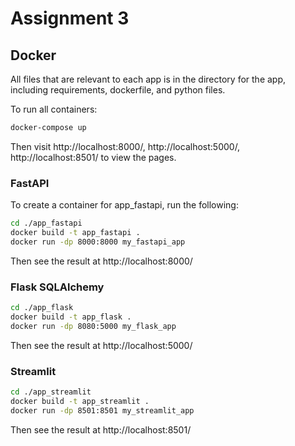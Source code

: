 # Assignment 3

## Docker

All files that are relevant to each app is in the directory for the app, including requirements, dockerfile, and python files. 

To run all containers:

```bash
docker-compose up
```
Then visit http://localhost:8000/,  http://localhost:5000/,  http://localhost:8501/ to view the pages. 

### FastAPI 

To create a container for app_fastapi, run the following:

```bash
cd ./app_fastapi
docker build -t app_fastapi .
docker run -dp 8000:8000 my_fastapi_app
```
Then see the result at http://localhost:8000/

### Flask SQLAlchemy
```bash
cd ./app_flask
docker build -t app_flask .
docker run -dp 8080:5000 my_flask_app
```
Then see the result at http://localhost:5000/

### Streamlit 
```bash
cd ./app_streamlit
docker build -t app_streamlit .
docker run -dp 8501:8501 my_streamlit_app
```
Then see the result at http://localhost:8501/
